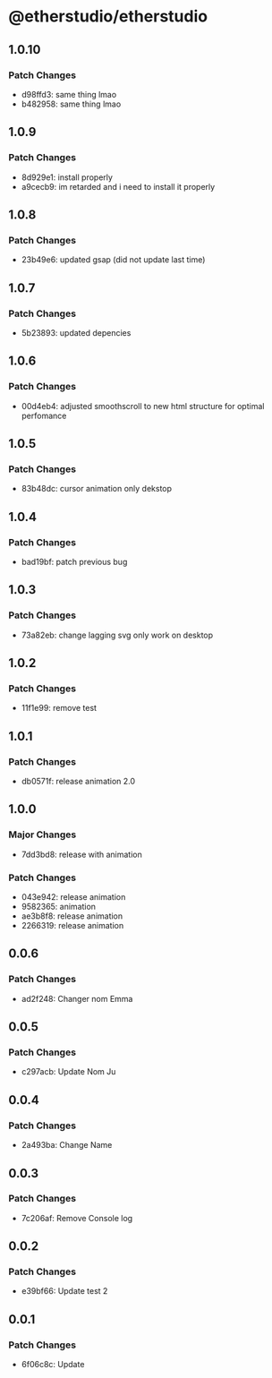 # @etherstudio/etherstudio

## 1.0.10

### Patch Changes

- d98ffd3: same thing lmao
- b482958: same thing lmao

## 1.0.9

### Patch Changes

- 8d929e1: install properly
- a9cecb9: im retarded and i need to install it properly

## 1.0.8

### Patch Changes

- 23b49e6: updated gsap (did not update last time)

## 1.0.7

### Patch Changes

- 5b23893: updated depencies

## 1.0.6

### Patch Changes

- 00d4eb4: adjusted smoothscroll to new html structure for optimal perfomance

## 1.0.5

### Patch Changes

- 83b48dc: cursor animation only dekstop

## 1.0.4

### Patch Changes

- bad19bf: patch previous bug

## 1.0.3

### Patch Changes

- 73a82eb: change lagging svg only work on desktop

## 1.0.2

### Patch Changes

- 11f1e99: remove test

## 1.0.1

### Patch Changes

- db0571f: release animation 2.0

## 1.0.0

### Major Changes

- 7dd3bd8: release with animation

### Patch Changes

- 043e942: release animation
- 9582365: animation
- ae3b8f8: release animation
- 2266319: release animation

## 0.0.6

### Patch Changes

- ad2f248: Changer nom Emma

## 0.0.5

### Patch Changes

- c297acb: Update Nom Ju

## 0.0.4

### Patch Changes

- 2a493ba: Change Name

## 0.0.3

### Patch Changes

- 7c206af: Remove Console log

## 0.0.2

### Patch Changes

- e39bf66: Update test 2

## 0.0.1

### Patch Changes

- 6f06c8c: Update
